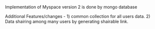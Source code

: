 Implementation of Myspace version 2 is done by mongo database

Additional Features/changes - 
    1) common collection for all users data.
    2) Data shairing among many users by generating shairable link.
